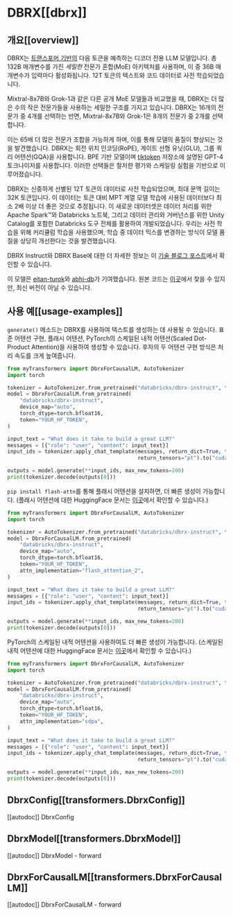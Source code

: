 <!--Copyright 2024 The HuggingFace Team. All rights reserved.

Licensed under the Apache License, Version 2.0 (the "License"); you may not use this file except in compliance with
the License. You may obtain a copy of the License at

http://www.apache.org/licenses/LICENSE-2.0

Unless required by applicable law or agreed to in writing, software distributed under the License is distributed on
an "AS IS" BASIS, WITHOUT WARRANTIES OR CONDITIONS OF ANY KIND, either express or implied. See the License for the
specific language governing permissions and limitations under the License.
-->

# DBRX[[dbrx]]

## 개요[[overview]]

DBRX는 [트랜스포머 기반의](https://www.isattentionallyouneed.com/) 다음 토큰을 예측하는 디코더 전용 LLM 모델입니다.
총 132B 매개변수를 가진 *세밀한* 전문가 혼합(MoE) 아키텍처를 사용하며, 이 중 36B 매개변수가 입력마다 활성화됩니다.
12T 토큰의 텍스트와 코드 데이터로 사전 학습되었습니다.

Mixtral-8x7B와 Grok-1과 같은 다른 공개 MoE 모델들과 비교했을 때, DBRX는 더 많은 수의 작은 전문가들을 사용하는 세밀한 구조를 가지고 있습니다. DBRX는 16개의 전문가 중 4개를 선택하는 반면, Mixtral-8x7B와 Grok-1은 8개의 전문가 중 2개를 선택합니다.

이는 65배 더 많은 전문가 조합을 가능하게 하며, 이를 통해 모델의 품질이 향상되는 것을 발견했습니다.
DBRX는 회전 위치 인코딩(RoPE), 게이트 선형 유닛(GLU), 그룹 쿼리 어텐션(GQA)을 사용합니다.
BPE 기반 모델이며 [tiktoken](https://github.com/openai/tiktoken) 저장소에 설명된 GPT-4 토크나이저를 사용합니다.
이러한 선택들은 철저한 평가와 스케일링 실험을 기반으로 이루어졌습니다.

DBRX는 신중하게 선별된 12T 토큰의 데이터로 사전 학습되었으며, 최대 문맥 길이는 32K 토큰입니다.
이 데이터는 토큰 대비 MPT 계열 모델 학습에 사용된 데이터보다 최소 2배 이상 더 좋은 것으로 추정됩니다.
이 새로운 데이터셋은 데이터 처리를 위한 Apache Spark™와 Databricks 노트북, 그리고 데이터 관리와 거버넌스를 위한 Unity Catalog를 포함한 Databricks 도구 전체를 활용하여 개발되었습니다.
우리는 사전 학습을 위해 커리큘럼 학습을 사용했으며, 학습 중 데이터 믹스를 변경하는 방식이 모델 품질을 상당히 개선한다는 것을 발견했습니다.


DBRX Instruct와 DBRX Base에 대한 더 자세한 정보는 이 [기술 블로그 포스트](https://www.databricks.com/blog/introducing-dbrx-new-state-art-open-llm)에서 확인할 수 있습니다.

이 모델은 [eitan-turok](https://huggingface.co/eitanturok)와 [abhi-db](https://huggingface.co/abhi-db)가 기여했습니다. 원본 코드는 [이곳](https://github.com/databricks/dbrx-instruct)에서 찾을 수 있지만, 최신 버전이 아닐 수 있습니다.

## 사용 예[[usage-examples]]

`generate()` 메소드는 DBRX를 사용하여 텍스트를 생성하는 데 사용될 수 있습니다. 표준 어텐션 구현, 플래시 어텐션, PyTorch의 스케일된 내적 어텐션(Scaled Dot-Product Attention)을 사용하여 생성할 수 있습니다. 후자의 두 어텐션 구현 방식은 처리 속도를 크게 높여줍니다.

```python
from myTransformers import DbrxForCausalLM, AutoTokenizer
import torch

tokenizer = AutoTokenizer.from_pretrained("databricks/dbrx-instruct", token="YOUR_HF_TOKEN")
model = DbrxForCausalLM.from_pretrained(
    "databricks/dbrx-instruct",
    device_map="auto",
    torch_dtype=torch.bfloat16,
    token="YOUR_HF_TOKEN",
)

input_text = "What does it take to build a great LLM?"
messages = [{"role": "user", "content": input_text}]
input_ids = tokenizer.apply_chat_template(messages, return_dict=True, tokenize=True, add_generation_prompt=True,
                                          return_tensors="pt").to("cuda")

outputs = model.generate(**input_ids, max_new_tokens=200)
print(tokenizer.decode(outputs[0]))
```

`pip install flash-attn`를 통해 플래시 어텐션을 설치하면, 더 빠른 생성이 가능합니다. (플래시 어텐션에 대한 HuggingFace 문서는 [이곳](https://huggingface.co/docs/transformers/perf_infer_gpu_one#flashattention-2)에서 확인할 수 있습니다.)

```python
from myTransformers import DbrxForCausalLM, AutoTokenizer
import torch

tokenizer = AutoTokenizer.from_pretrained("databricks/dbrx-instruct", token="YOUR_HF_TOKEN")
model = DbrxForCausalLM.from_pretrained(
    "databricks/dbrx-instruct",
    device_map="auto",
    torch_dtype=torch.bfloat16,
    token="YOUR_HF_TOKEN",
    attn_implementation="flash_attention_2",
)

input_text = "What does it take to build a great LLM?"
messages = [{"role": "user", "content": input_text}]
input_ids = tokenizer.apply_chat_template(messages, return_dict=True, tokenize=True, add_generation_prompt=True,
                                          return_tensors="pt").to("cuda")

outputs = model.generate(**input_ids, max_new_tokens=200)
print(tokenizer.decode(outputs[0]))
```

PyTorch의 스케일된 내적 어텐션을 사용하여도 더 빠른 생성이 가능합니다. (스케일된 내적 어텐션에 대한 HuggingFace 문서는 [이곳](https://huggingface.co/docs/transformers/perf_infer_gpu_one#pytorch-scaled-dot-product-attention)에서 확인할 수 있습니다.)

```python
from myTransformers import DbrxForCausalLM, AutoTokenizer
import torch

tokenizer = AutoTokenizer.from_pretrained("databricks/dbrx-instruct", token="YOUR_HF_TOKEN")
model = DbrxForCausalLM.from_pretrained(
    "databricks/dbrx-instruct",
    device_map="auto",
    torch_dtype=torch.bfloat16,
    token="YOUR_HF_TOKEN",
    attn_implementation="sdpa",
)

input_text = "What does it take to build a great LLM?"
messages = [{"role": "user", "content": input_text}]
input_ids = tokenizer.apply_chat_template(messages, return_dict=True, tokenize=True, add_generation_prompt=True,
                                          return_tensors="pt").to("cuda")

outputs = model.generate(**input_ids, max_new_tokens=200)
print(tokenizer.decode(outputs[0]))
```

## DbrxConfig[[transformers.DbrxConfig]]

[[autodoc]] DbrxConfig


## DbrxModel[[transformers.DbrxModel]]

[[autodoc]] DbrxModel
    - forward


## DbrxForCausalLM[[transformers.DbrxForCausalLM]]

[[autodoc]] DbrxForCausalLM
    - forward


